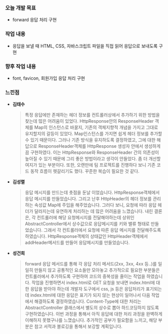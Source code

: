### 오늘 개발 목표
* forward 응답 처리 구현

### 작업 내용
* 응답을 보낼 때 HTML, CSS, 자바스크립트 파일을 직접 읽어 응답으로 보내도록 구현

### 향후 작업 내용
* font, favicon, 회원가입 응답 처리 구현

### 느낀점

* **김태수**

    > 특정 응답에만 존재하는 헤더 정보를 컨트롤러상에서 추가하기 위한 방법을 찾는데 많은 어려움이 있었다.
      HttpResponse안의 ResponseHeader 객체를 Map의 인스턴스로 바꿀지, 기존의 객체지향적 개념을 가지고 그대로 유지할지의 갈등이 있었다.
      Map인스턴스를 가지면 쉽게 헤더 정보를 추가할 수 있기 때문이다.
      그러나 기존 방식을 유지하도록 결정하였고, 그에 대한 해답으로 ResponseHeader객체를 HttpResponse 생성자 안에서 생성하게끔 구현하였다.
      이는 HttpResponse와 ResponseHeader 간의 의존성이 높아질 수 있기 때문에 그리 좋은 방법이라고 생각이 안들었다. 좀 더 개선할 여지가 있는 부분이다.
      또한, 오랜만에 팀 프로젝트를 진행하다 보니 기존 코드 동작 흐름이 헷갈리기도 했다. 꾸준한 복습이 필요한 것 같다.


* **김성렬**

    > 응답 메시지를 만드는데 촛점을 둔날 이었습니다. HttpResponse객체에서 응답 메시지를 만들었습니다. 그리고 난후 HttpHeader의 헤더 정보를 관리하는 속성값 Map에 주입을 해주었습니다.
      그러다 보니, 요청에 따라 응답 헤더가 달라지는데 유연하게 처리하는 데 많은 어려움을 느꼈습니다. 내린 결론은, 각 컨트롤러에 해당 요청메시지를 전달해야하는데 상위인 AbstractController에서 상수값으로 응답메시지를 키와 밸류 형태로 만들었습니다. 그래서 각 컨트롤러에서 요청에 따른 응답 메시지를 전달해주도록 하였습니다. HttpResponse객체의 상태값인 HttpHeader객체에서 addHeader메서드를 만들어 응답메시지를 만들었습니다.


* **성건희**
   
    > forward 응답 메서드를 통해 각 응답 처리 메서드(2xx, 3xx, 4xx 등..)를 일일히 만들지 않고 공통적인 요소들만 모아놓고 추가적으로 필요한 부분들은 컨트롤러에서 추가하도록 구현하여 코드의 중복성을 줄이는 작업을 하였습니다. 작업을 진행하면서 index.html로 GET 요청을 보내면  index.html에 대한 응답을 받아야 하는데 개발자 도구에서 css, js 등은 응답처리가 표기되는데 index.html에 대한 응답은 표기가 되지 않는 현상이 일어나서 다음 작업에서 해결하도록 결정하였습니다.
      Content-Type에 대한 처리는 AbstractController 클래스에서 별도의 상수로 뽑아 하드코딩하지 않도록 구현하였습니다.
      이번 과정을 통해서 아직 응답에 대한 처리 과정을 완벽하게 이해하지 못했구나를 느꼈습니다.
      추가적인 공부가 필요함을 느끼고, 해당 부분은 참고 서적과 블로깅을 통해서 보강할 계획입니다.